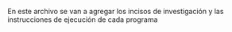 En este archivo se van a agregar los incisos de investigación y las instrucciones de ejecución de cada programa